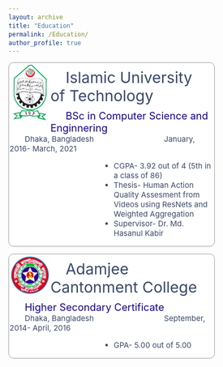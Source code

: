 ```yaml
---
layout: archive
title: "Education"
permalink: /Education/
author_profile: true
---
```

<style>



.boxed {
  width: 80%;
  padding: 1px;
  background: white;
  border:solid 1px #9D9D9D;
  color: #394867;
  border-radius: 10px;
}
.title {
  font-size: 30px;
  padding: 10px;
  text-indent: 30px;
}
.semi-title {
  font-size: 20px;
  padding: 0px;
  text-indent: 30px;
  color: #150485
}
.semisemi-title {
  font-size: 15px;
  padding: 0px;
  text-indent: 30px;
 
}
.text {
  font-size: 15px;
  margin-left: 90px;
}
.tab {
        display: inline-block;
        margin-left: 130px;
    }
.tabcenter {
        display: inline-block;
        margin-left: 2px;
    }
img {
  border-radius: 10px;
}
</style>

<div class="boxed">

<img src='/images/iutlogopng.png'  style="float: left;width:20%;">
<div class = "title">
    Islamic University of Technology  
</div>

<div class = "semi-title">
    BSc in Computer Science and Enginnering                        
</div>
<div class = "semisemi-title">
    Dhaka, Bangladesh  <span class="tab"></span> January, 2016- March, 2021                                                         
</div>
<div class = "text">
  <ul class = "text">
    <li>
        CGPA- 3.92 out of 4 (5th in a class of 86)
    </li>
    <li>
        Thesis- Human Action Quality Assesment from Videos using ResNets and Weighted Aggregation
    </li>
    <li>
        Supervisor- Dr. Md. Hasanul Kabir
    </li>
  </ul>
</div>
</div>
<p></p>
<div class="boxed">

<img src='/images/Adamjee-Cantonment-College.jpg'  style="float: left;width:20%;">
<div class = "title">
    Adamjee Cantonment College
</div>
<div class = "semi-title">
    Higher Secondary Certificate                         
</div>
<div class = "semisemi-title">
    Dhaka, Bangladesh  <span class="tab"></span> September, 2014- April, 2016                                                         
</div>
<div class = "text">
  <ul class = "text">
    <li>
        GPA- 5.00 out of 5.00
    </li>
  </ul>
</div>

</div>



